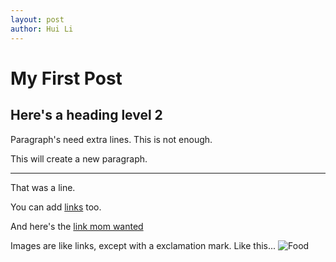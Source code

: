 ```yaml
---
layout: post
author: Hui Li
---
```

# My First Post

## Here's a heading level 2

Paragraph's need extra lines.
This is not enough.

This will create a new paragraph.

***
That was a line.

You can add [links](https://www.google.com) too.  

And here's the [link mom wanted](https://www.allrecipes.com/recipe/217178/pull-apart-easter-blossom-bread/?internalSource=editorial_2&referringId=78&referringContentType=Recipe%20Hub)

Images are like links, except with a exclamation mark. Like this...
![Food](https://article.images.consumerreports.org/f_auto/prod/content/dam/CRO-Images-2020/Health/03Mar/CR-Health-Inlinehero%20coronavirus%20and%20food%200320)
